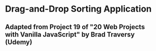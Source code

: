 # Drag-and-Drop Sorting Application

## Adapted from Project 19 of "20 Web Projects with Vanilla JavaScript" by Brad Traversy (Udemy)